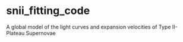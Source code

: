 # snii_fitting_code
A global model of the light curves and expansion velocities of Type II-Plateau Supernovae
